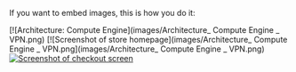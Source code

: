 If you want to embed images, this is how you do it:

[![Architecture: Compute Engine](images/Architecture_ Compute Engine _ VPN.png)
[![Screenshot of store homepage](images/Architecture_ Compute Engine _ VPN.png](images/Architecture_ Compute Engine _ VPN.png)
[![Screenshot of checkout screen](https://github.com/GoogleCloudPlatform/microservices-demo/docs/img/hipster-shop-frontend-2.png)](https://github.com/GoogleCloudPlatform/microservices-demo/docs/img/hipster-shop-frontend-2.png)

